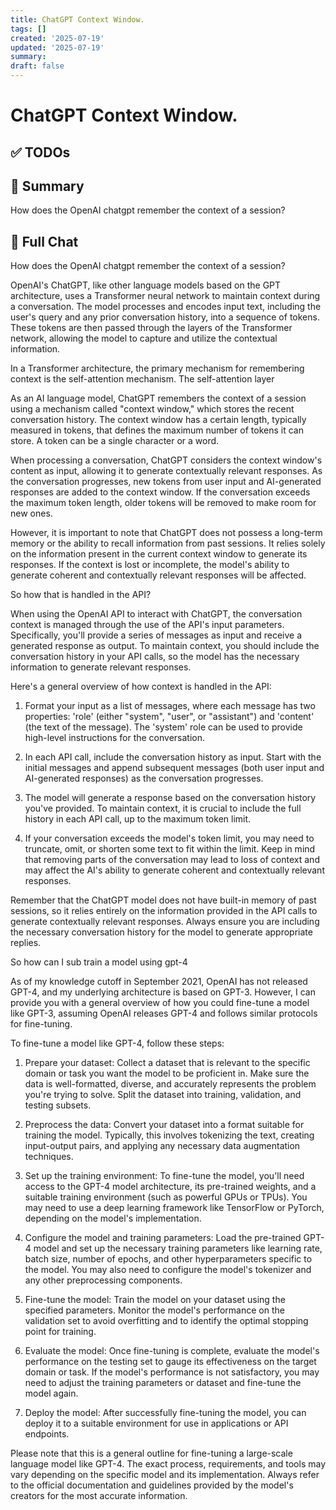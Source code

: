 ```yaml
---
title: ChatGPT Context Window.
tags: []
created: '2025-07-19'
updated: '2025-07-19'
summary:
draft: false
---
```


# ChatGPT Context Window.

## ✅ TODOs


## 📌 Summary
How does the OpenAI chatgpt remember the context of a session?

## 🧠 Full Chat


How does the OpenAI chatgpt remember the context of a session?

OpenAI's ChatGPT, like other language models based on the GPT architecture, uses a Transformer neural network to maintain context during a conversation. The model processes and encodes input text, including the user's query and any prior conversation history, into a sequence of tokens. These tokens are then passed through the layers of the Transformer network, allowing the model to capture and utilize the contextual information.

In a Transformer architecture, the primary mechanism for remembering context is the self-attention mechanism. The self-attention layer

As an AI language model, ChatGPT remembers the context of a session using a mechanism called "context window," which stores the recent conversation history. The context window has a certain length, typically measured in tokens, that defines the maximum number of tokens it can store. A token can be a single character or a word.

When processing a conversation, ChatGPT considers the context window's content as input, allowing it to generate contextually relevant responses. As the conversation progresses, new tokens from user input and AI-generated responses are added to the context window. If the conversation exceeds the maximum token length, older tokens will be removed to make room for new ones.

However, it is important to note that ChatGPT does not possess a long-term memory or the ability to recall information from past sessions. It relies solely on the information present in the current context window to generate its responses. If the context is lost or incomplete, the model's ability to generate coherent and contextually relevant responses will be affected.

So how that is handled in the API?

When using the OpenAI API to interact with ChatGPT, the conversation context is managed through the use of the API's input parameters. Specifically, you'll provide a series of messages as input and receive a generated response as output. To maintain context, you should include the conversation history in your API calls, so the model has the necessary information to generate relevant responses.

Here's a general overview of how context is handled in the API:

1. Format your input as a list of messages, where each message has two properties: 'role' (either "system", "user", or "assistant") and 'content' (the text of the message). The 'system' role can be used to provide high-level instructions for the conversation.

2. In each API call, include the conversation history as input. Start with the initial messages and append subsequent messages (both user input and AI-generated responses) as the conversation progresses.

3. The model will generate a response based on the conversation history you've provided. To maintain context, it is crucial to include the full history in each API call, up to the maximum token limit.

4. If your conversation exceeds the model's token limit, you may need to truncate, omit, or shorten some text to fit within the limit. Keep in mind that removing parts of the conversation may lead to loss of context and may affect the AI's ability to generate coherent and contextually relevant responses.

Remember that the ChatGPT model does not have built-in memory of past sessions, so it relies entirely on the information provided in the API calls to generate contextually relevant responses. Always ensure you are including the necessary conversation history for the model to generate appropriate replies.

So how can I sub train a model using gpt-4

As of my knowledge cutoff in September 2021, OpenAI has not released GPT-4, and my underlying architecture is based on GPT-3. However, I can provide you with a general overview of how you could fine-tune a model like GPT-3, assuming OpenAI releases GPT-4 and follows similar protocols for fine-tuning.

To fine-tune a model like GPT-4, follow these steps:

1. Prepare your dataset: Collect a dataset that is relevant to the specific domain or task you want the model to be proficient in. Make sure the data is well-formatted, diverse, and accurately represents the problem you're trying to solve. Split the dataset into training, validation, and testing subsets.

2. Preprocess the data: Convert your dataset into a format suitable for training the model. Typically, this involves tokenizing the text, creating input-output pairs, and applying any necessary data augmentation techniques.

3. Set up the training environment: To fine-tune the model, you'll need access to the GPT-4 model architecture, its pre-trained weights, and a suitable training environment (such as powerful GPUs or TPUs). You may need to use a deep learning framework like TensorFlow or PyTorch, depending on the model's implementation.

4. Configure the model and training parameters: Load the pre-trained GPT-4 model and set up the necessary training parameters like learning rate, batch size, number of epochs, and other hyperparameters specific to the model. You may also need to configure the model's tokenizer and any other preprocessing components.

5. Fine-tune the model: Train the model on your dataset using the specified parameters. Monitor the model's performance on the validation set to avoid overfitting and to identify the optimal stopping point for training.

6. Evaluate the model: Once fine-tuning is complete, evaluate the model's performance on the testing set to gauge its effectiveness on the target domain or task. If the model's performance is not satisfactory, you may need to adjust the training parameters or dataset and fine-tune the model again.

7. Deploy the model: After successfully fine-tuning the model, you can deploy it to a suitable environment for use in applications or API endpoints.

Please note that this is a general outline for fine-tuning a large-scale language model like GPT-4. The exact process, requirements, and tools may vary depending on the specific model and its implementation. Always refer to the official documentation and guidelines provided by the model's creators for the most accurate information.
